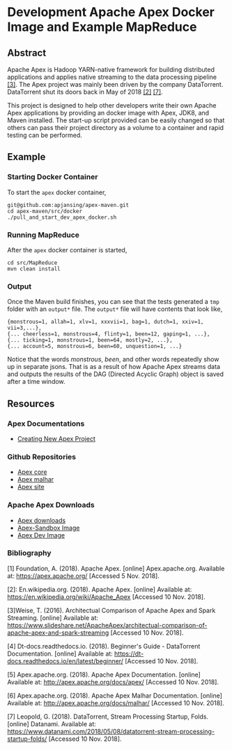 # Development Apache Apex Docker Image and Example MapReduce

## Abstract
Apache Apex is Hadoop YARN-native framework for building distributed applications and applies native streaming to the data processing pipeline [[3]](#WEISE). The Apex project was mainly been driven by the company DataTorrent. DataTorrent shut its doors back in May of 2018 [[2]](#WIKI) [[7]](#DATANAMI).

This project is designed to help other developers write their own Apache Apex applications by providing an docker image with Apex, JDK8, and Maven installed. The start-up script provided can be easily changed so that others can pass their project directory as a volume to a container and rapid testing can be performed.

## Example
### Starting Docker Container
To start the `apex` docker container,
```
git@github.com:apjansing/apex-maven.git
cd apex-maven/src/docker
./pull_and_start_dev_apex_docker.sh
```

### Running MapReduce
After the `apex` docker container is started,
```
cd src/MapReduce
mvn clean install
```

### Output
Once the Maven build finishes, you can see that the tests generated a `tmp` folder with an `output*` file. The `output*` file will have contents that look like,
```
{monstrous=1, allah=1, xlv=1, xxxvii=1, bag=1, dutch=1, xxiv=1, vii=3,...},
{... cheerless=1, monstrous=4, flinty=1, been=12, gaping=1, ...},
{... ticking=1, monstrous=1, been=64, mostly=2, ...},
{... account=5, monstrous=6, been=60, unquestion=1, ...}
```
Notice that the words _monstrous_, _been_, and other words repeatedly show up in separate jsons. That is as a result of how Apache Apex streams data and outputs the results of the DAG (Directed Acyclic Graph) object is saved after a time window.

## Resources
### Apex Documentations
* [Creating New Apex Project](http://apex.apache.org/docs/apex/apex_development_setup/#creating-new-apex-project)

### Github Repositories
* [Apex core](https://github.com/apache/apex-core)
* [Apex malhar](https://github.com/apache/apex-malhar)
* [Apex site](https://github.com/apache/apex-site)

### Apache Apex Downloads
* [Apex downloads](http://apex.apache.org/downloads.html)
* [Apex-Sandbox Image](https://hub.docker.com/r/apacheapex/sandbox/)
 * [Apex Dev Image](https://hub.docker.com/r/apjansing/apex-maven/)

### Bibliography
<a name="APEX">[1]</a>
Foundation, A. (2018). Apache Apex. [online] Apex.apache.org. Available at: https://apex.apache.org/ [Accessed 5 Nov. 2018].

<a name="WIKI">[2]</a>: En.wikipedia.org. (2018). Apache Apex. [online] Available at: https://en.wikipedia.org/wiki/Apache_Apex [Accessed 10 Nov. 2018].

<a name="WEISE">[3]</a>Weise, T. (2016). Architectual Comparison of Apache Apex and Spark Streaming. [online] Available at: https://www.slideshare.net/ApacheApex/architectual-comparison-of-apache-apex-and-spark-streaming [Accessed 10 Nov. 2018].

<a name="APEXrtd_dt">[4]</a>
Dt-docs.readthedocs.io. (2018). Beginner's Guide - DataTorrent Documentation. [online] Available at: https://dt-docs.readthedocs.io/en/latest/beginner/ [Accessed 10 Nov. 2018].

<a name="APEXrtd_apache">[5]</a>
Apex.apache.org. (2018). Apache Apex Documentation. [online] Available at: http://apex.apache.org/docs/apex/ [Accessed 10 Nov. 2018].

<a name="MALHAR">[6]</a>
Apex.apache.org. (2018). Apache Apex Malhar Documentation. [online] Available at: http://apex.apache.org/docs/malhar/ [Accessed 10 Nov. 2018].

<a name="DATANAMI">[7]</a> Leopold, G. (2018). DataTorrent, Stream Processing Startup, Folds. [online] Datanami. Available at: https://www.datanami.com/2018/05/08/datatorrent-stream-processing-startup-folds/ [Accessed 10 Nov. 2018].